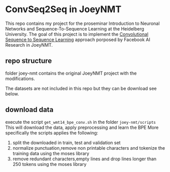 # ConvSeq2Seq in JoeyNMT 
This repo contains my project for the proseminar Introduction to Neuronal Networks and Sequence-To-Sequence Learning at the Heidelberg University.
The goal of this project is to implement the [Convolutional Sequence to Sequence Learning](https://arxiv.org/pdf/1705.03122.pdf) approach porposed by Facebook AI Research in JoeyNMT.

## repo structure 
folder joey-nmt contains the original JoeyNMT project with the modifications.

The datasets are not included in this repo but they can be download see below.

## download data 
execute the script `get_wmt14_bpe_conv.sh` in the folder `joey-nmt/scripts`
This will download the data, apply preprocessing and learn the BPE 
More specifically the scripts applies the following:
1. split the downloaded in train, test and validation set 
2. normalize punctuation,remove non printable characters and tokenize the training data using the moses library
3. remove redundant characters,empty lines and drop lines longer than 250 tokens  using the moses library
 